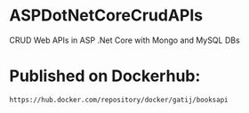 # ASPDotNetCoreCrudAPIs
CRUD Web APIs in ASP .Net Core with Mongo and MySQL DBs

# Published on Dockerhub:

```
https://hub.docker.com/repository/docker/gatij/booksapi
```
